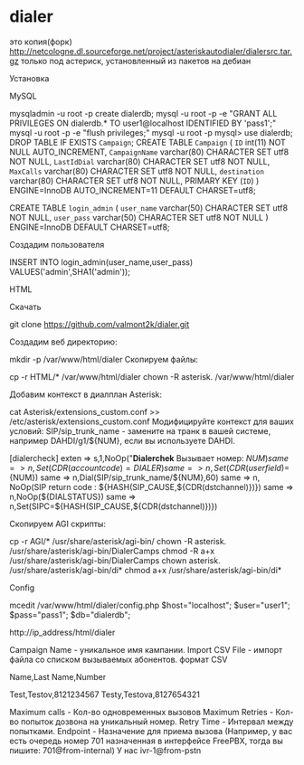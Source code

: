 # dialer

это копия(форк) 
http://netcologne.dl.sourceforge.net/project/asteriskautodialer/dialersrc.tar.gz
только под астериск, установленный из пакетов на дебиан 

Установка

MySQL

 mysqladmin -u root -p create dialerdb;
 mysql -u root -p -e "GRANT ALL PRIVILEGES ON dialerdb.* TO user1@localhost IDENTIFIED BY 'pass1';"
 mysql -u root -p -e "flush privileges;"
 mysql -u root -p
 mysql> use dialerdb;
DROP TABLE IF EXISTS `Campaign`;
   CREATE TABLE `Campaign` (
  `ID` int(11) NOT NULL AUTO_INCREMENT,
  `CampaignName` varchar(80) CHARACTER SET utf8 NOT NULL,
  `LastIdDial` varchar(80) CHARACTER SET utf8 NOT NULL,
  `MaxCalls` varchar(80) CHARACTER SET utf8 NOT NULL,
  `destination` varchar(80) CHARACTER SET utf8 NOT NULL,
  PRIMARY KEY (`ID`)
) ENGINE=InnoDB AUTO_INCREMENT=11 DEFAULT CHARSET=utf8;


CREATE TABLE `login_admin` (
  `user_name` varchar(50) CHARACTER SET utf8 NOT NULL,
  `user_pass` varchar(50) CHARACTER SET utf8 NOT NULL
) ENGINE=InnoDB DEFAULT CHARSET=utf8;

Создадим пользователя

 INSERT INTO login_admin(user_name,user_pass) VALUES('admin',SHA1('admin'));

HTML

Скачать

git clone https://github.com/valmont2k/dialer.git

Создадим веб директорию:

 mkdir -p  /var/www/html/dialer
Скопируем файлы:

 cp -r HTML/* /var/www/html/dialer
 chown -R asterisk. /var/www/html/dialer

Добавим контекст в диалплан Asterisk:

 cat Asterisk/extensions_custom.conf >> /etc/asterisk/extensions_custom.conf
Модифицируйте контекст для ваших условий: 
SIP/sip_trunk_name - замените на транк в вашей системе, например DAHDI/g1/${NUM}, если вы используете DAHDI.

[dialercheck]
exten => s,1,NoOp("**Dialerchek** Вызывает номер: ${NUM})
same => n,Set(CDR(accountcode)=DIALER)
same => n,Set(CDR(userfield)=${NUM})
same => n,Dial(SIP/sip_trunk_name/${NUM},60)
same => n, NoOp(SIP return code : ${HASH(SIP_CAUSE,${CDR(dstchannel)})})
same => n,NoOp(${DIALSTATUS})
same => n,Set(SIPC=${HASH(SIP_CAUSE,${CDR(dstchannel)})})

Скопируем AGI скрипты:

cp -r AGI/* /usr/share/asterisk/agi-bin/
 chown -R asterisk. /usr/share/asterisk/agi-bin/DialerCamps
 chmod -R a+x /usr/share/asterisk/agi-bin/DialerCamps
 chown  asterisk. /usr/share/asterisk/agi-bin/di*
 chmod  a+x /usr/share/asterisk/agi-bin/di*

Config

 mcedit /var/www/html/dialer/config.php
	$host="localhost";
	$user="user1";
	$pass="pass1";
	$db="dialerdb";

http://ip_address/html/dialer

Campaign Name - уникальное имя кампании.
Import CSV File - импорт файла со списком вызываемых абонентов.
формат CSV

Name,Last Name,Number

Test,Testov,8121234567
Testy,Testova,8127654321

Maximum calls - Кол-во одновременных вызовов
Maximum Retries - Кол-во попыток дозвона на уникальный номер.
Retry Time - Интервал между попытками.
Endpoint - Назначение для приема вызова (Например, у вас есть очередь номер 701 назначенная в интерфейсе FreePBX, тогда вы пишите: 701@from-internal)
У нас ivr-1@from-pstn
